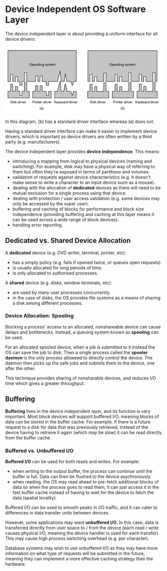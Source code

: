 # Device Independent OS Software Layer

The device independent layer is about providing a uniform interface for all device drivers:

![Image](images/device-independent-os-layer.png)

In this diagram, (b) has a standard driver interface whereas (a) does not.

Having a standard driver interface can make it easier to implement device drivers, which is important as device drivers are often written by a third party (e.g. manufacturers).

The device independent layer provides **device independence**. This means:

- introducing a mapping from logical to physical devices (naming and switching). For example, disk may have a physical way of referring to them but often they're exposed in terms of partitions and volumes.
- validation of requests against device characteristics (e.g. it doesn't make sense to write a character to an input device such as a mouse).
- dealing with the allocation of **dedicated** devices as there will need to be mutual exclusion for a single process using that device.
- dealing with protection / user access validation (e.g. some devices may only be accessed by the super user).
- buffering and caching of blocks for performance and block size independence (providing buffering and caching at this layer means it can be used across a wide range of block devices).
- handling error reporting.

## Dedicated vs. Shared Device Allocation

A **dedicated** device (e.g. DVD writer, terminal, printer, etc):

- has a simply policy (e.g. fails if opened twice, or queues open requests).
- is usually allocated for long peroids of time.
- is only allocated to authorised processes.

A **shared** device (e.g. disks, window terminals, etc):

- are used by many user processes concurrently.
- in the case of disks, the OS provides file systems as a means of sharing a disk among different processes.

### Device Allocation: Spooling

Blocking a process' access to an allocated, nonshareable device can cause delays and bottlenecks. Instead, a queuing system known as **spooling** can be used. 

For an allocated spooled device, when a job is submitted to it instead the OS can save the job to disk. Then a single process called the **spooler daemon** is the only process alloweed to directly control the device. The daemon then picks up the safe jobs and submits them to the device, one after the other.

This technique provides sharing of nonsharable devices, and reduces I/O time which gives a greater throughput.

## Buffering

**Buffering** lives in the device independent layer, and its function is very important. Most block devices will support buffered I/O, meaning blocks of data can be stored in the buffer cache. For example, if there is a future request to a disk for data that was previously retrieved, instead of the device having to retrieve it again (which may be slow) it can be read directly from the buffer cache.

### Buffered vs. Unbuffered I/O

**Buffered I/O** can be used for both reads and writes. For example:

- when writing to the output buffer, the process can continue until the buffer is full. Data can then be flushed to the device asychronously.
- when reading, the OS may read ahead to pre-fetch additional blocks of data so when the process goes to read them, it can just access it in the fast buffer cache instead of having to wait for the device to fetch the data (spatial locality).

Buffered I/O can be used to smooth peaks in I/O traffic, and it can cater to differences in data transfer units between devices.

However, some applications may want **unbuffered I/O**. In this case, data is transferred directly from user space to / from the device (each read / write causes physical I/O, meaning the device handler is used for each transfer). This may cause high process switching overhead (e.g. per character).

Database systems may wish to use unbuffered I/O as they may have more information on what type of requests will be submitted in the future, meaning they can implement a more effective caching strategy than the hardware.

